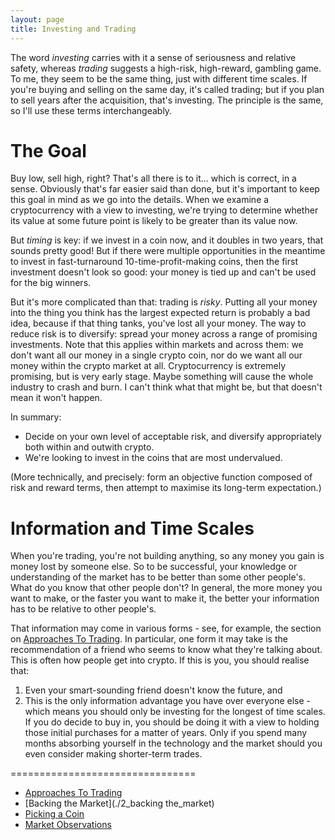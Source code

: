 ```yaml
---
layout: page
title: Investing and Trading
---
```


The word *investing* carries with it a sense of seriousness and relative safety, whereas *trading* suggests a high-risk, high-reward, gambling game.
To me, they seem to be the same thing, just with different time scales. If
you're buying and selling on the same day, it's called trading; but if you plan
to sell years after the acquisition, that's investing. The principle is the
same, so I'll use these terms interchangeably.

The Goal
========

Buy low, sell high, right? That's all there is to it... which is correct, in a
sense. Obviously that's far easier said than done, but it's important to keep
this goal in mind as we go into the details. When we examine a cryptocurrency
with a view to investing, we're trying to determine whether its value at some
future point is likely to be greater than its value now.

But *timing* is key: if we invest in a coin now, and it doubles in two years,
that sounds pretty good! But if there were multiple opportunities in the
meantime to invest in fast-turnaround 10-time-profit-making coins, then the
first investment doesn't look so good: your money is tied up and can't be used
for the big winners.

But it's more complicated than that: trading is *risky*. Putting all your money
into the thing you think has the largest expected return is probably a bad
idea, because if that thing tanks, you've lost all your money. The way to
reduce risk is to diversify: spread your money across a range of promising
investments. Note that this applies within markets and across them: we don't
want all our money in a single crypto coin, nor do we want all our money within
the crypto market at all. Cryptocurrency is extremely promising, but is very
early stage. Maybe something will cause the whole industry to crash and burn.
I can't think what that might be, but that doesn't mean it won't happen.

In summary:
* Decide on your own level of acceptable risk, and diversify appropriately
  both within and outwith crypto.
* We're looking to invest in the coins that are most undervalued.

(More technically, and precisely: form an objective function composed of risk
and reward terms, then attempt to maximise its long-term expectation.)

Information and Time Scales
===========================

When you're trading, you're not building anything, so any money you gain is
money lost by someone else. So to be successful, your knowledge or
understanding of the market has to be better than some other people's. What do
you know that other people don't? In general, the more money you want to make,
or the faster you want to make it, the better your information has to be
relative to other people's.

That information may come in various forms - see, for example, the section on
[Approaches To Trading](./1_approaches). In particular, one form it may take is
the recommendation of a friend who seems to know what they're talking about.
This is often how people get into crypto. If this is you, you should realise
that:
1. Even your smart-sounding friend doesn't know the future, and
2. This is the only information advantage you have over everyone else - which
   means you should only be investing for the longest of time scales. If you
   do decide to buy in, you should be doing it with a view to holding those
   initial purchases for a matter of years. Only if you spend many months
   absorbing yourself in the technology and the market should you even consider
   making shorter-term trades.

================================

* [Approaches To Trading](./1_approaches)
* [Backing the Market](./2_backing the_market)
* [Picking a Coin](./3_picking_a_coin)
* [Market Observations](./4_market_observations)
